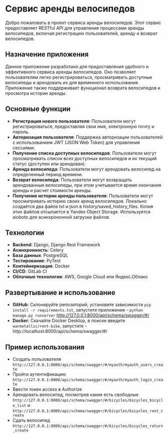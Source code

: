# Сервис аренды велосипедов

Добро пожаловать в проект сервиса аренды велосипедов. Этот сервис предоставляет RESTful API для управления процессами аренды велосипедов, включая регистрацию пользователей, аренду и возврат велосипедов.

## Назначение приложения

Данное приложение разработано для предоставления удобного и эффективного сервиса аренды велосипедов. Оно позволяет пользователям легко регистрироваться, просматривать доступные велосипеды и арендовать их для временного использования. Приложение также поддерживает функционал возврата велосипедов и просмотра истории аренды.

## Основные функции

- **Регистрация нового пользователя**: Пользователи могут регистрироваться, предоставляя свои имя, электронную почту и пароль.
- **Авторизация пользователя**: Поддержка авторизации пользователей с использованием JWT (JSON Web Token) для управления сессиями.
- **Получение списка доступных велосипедов**: Пользователи могут просматривать список всех доступных велосипедов и их текущий статус (доступен или арендован).
- **Аренда велосипеда**: Пользователи могут арендовать велосипед на определенный период времени.
- **Возврат велосипеда**: Пользователи могут возвращать арендованные велосипеды, при этом учитывается время окончания аренды и расчет стоимости аренды.
- **Получение истории аренды пользователя**: Пользователи могут просматривать историю своих аренд велосипедов. Локально создаётся два файла txt и json в history/saved_history_files. 
Копия этих файлов отсылается в Yandex Object Storage. Используется aioboto для асинхрононной загрузки файлов.

## Технологии

- **Backend**: Django, Django Rest Framework
- **Асинхронность**: Celery
- **База данных**: PostgreSQL
- **Тестирование**: PyTest
- **Контейнеризация**: Docker
- **CI/CD**: GitLab CI
- **Облачные технологии**: AWS, Google Cloud или Яндекс.Облако

## Развертывание и использование

- **GitHub**: Склонируйте репозиторий, установите зависимости `pip install -r requirements.txt`, запустите приложение - `python manage.py runserver` http://127.0.0.1:8000/api/schema/swagger/#/
- **Docker**: Скачайте Docker Desktop, в поиске введите `warmetallic/rent-bike`, запустите - http://localhost:8000/api/schema/swagger/#/

## Пример использования
- Создать пользователя `http://127.0.0.1:8000/api/schema/swagger/#/myauth/myauth_users_create`
- Пройти аутентификацию `http://127.0.0.1:8000/api/schema/swagger/#/myauth/myauth_login_create`
- Ввести токен access в Authorize
- Арендовать велосипед, посмотрев какие есть свободные `http://127.0.0.1:8000/api/schema/swagger/#/bicycles/bicycles_bicycle_list` и `http://127.0.0.1:8000/api/schema/swagger/#/bicycles/bicycles_rent_create`
- Сдать велосипед `http://127.0.0.1:8000/api/schema/swagger/#/bicycles/bicycles_return_create`
